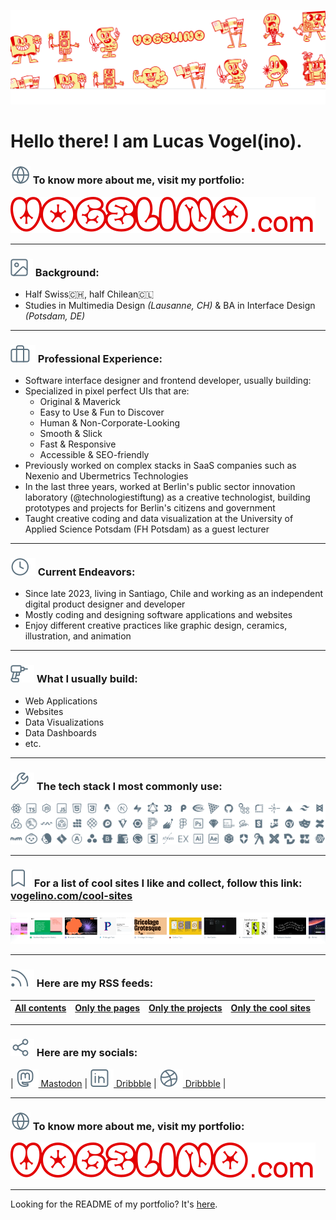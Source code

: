 [![Vogelino's online portfolio](./readme/gh-banner.png)](https://vogelino.com)

# Hello there! I am Lucas Vogel(ino).

### ![🌐](./readme/globe.svg) To know more about me, visit my portfolio:

[![Screenshot of Lucas Vogel's Portfolio Website](./readme/vogelinocom.svg)](https://vogelino.com)

---

### ![🌆](./readme/background.svg) Background:

- Half Swiss🇨🇭, half Chilean🇨🇱
- Studies in Multimedia Design _(Lausanne, CH)_ & BA in Interface Design _(Potsdam, DE)_

---

### ![💼](./readme/work.svg) Professional Experience:

- Software interface designer and frontend developer, usually building:
- Specialized in pixel perfect UIs that are:
  - Original & Maverick
  - Easy to Use & Fun to Discover
  - Human & Non-Corporate-Looking
  - Smooth & Slick
  - Fast & Responsive
  - Accessible & SEO-friendly
- Previously worked on complex stacks in SaaS companies such as Nexenio and Ubermetrics Technologies
- In the last three years, worked at Berlin's public sector innovation laboratory (@technologiestiftung) as a creative technologist, building prototypes and projects for Berlin's citizens and government
- Taught creative coding and data visualization at the University of Applied Science Potsdam (FH Potsdam) as a guest lecturer

---

### ![🕔](./readme/now.svg) Current Endeavors:

- Since late 2023, living in Santiago, Chile and working as an independent digital product designer and developer
- Mostly coding and designing software applications and websites
- Enjoy different creative practices like graphic design, ceramics, illustration, and animation

---

### ![🏗️](./readme/build.svg) What I usually build:

- Web Applications
- Websites
- Data Visualizations
- Data Dashboards
- etc.

---

### ![🔧](./readme/wrench.svg) The tech stack I most commonly use:

![The tech stack I most commonly use](./readme/tech.svg)

---

### ![🔖](./readme/bookmark.svg) For a list of cool sites I like and collect, follow this link: [vogelino.com/cool-sites](https://vogelino.com/cool-sites)

[![Screenshot of Lucas Vogel's Cool Sites List](./readme/cool-sites.png)](https://vogelino.com/cool-sites)

---

### ![🛜](./readme/rss.svg) Here are my RSS feeds:

| [All contents](https://vogelino.com/rss.xml) | [Only the pages](https://vogelino.com/rss-pages-only.xml) | [Only the projects](https://vogelino.com/rss-projects-only.xml) | [Only the cool sites](https://vogelino.com/rss-cool-sites-only.xml) |
| :------------------------------------------- | :-------------------------------------------------------- | :-------------------------------------------------------------- | :------------------------------------------------------------------ |

---

### ![🔗](./readme/socials.svg) Here are my socials:

| [![Mastodon](./readme/mastodon.svg) Mastodon](https://techhub.social/@vogelino) | [![LinkedIn](./readme/linkedin.svg) Dribbble](https://www.linkedin.com/in/vogelino/) | [![Dribbble](./readme/dribbble.svg) Dribbble](https://dribbble.com/vogelino) |

---

### ![🌐](./readme/globe.svg) To know more about me, visit my portfolio:

[![Screenshot of Lucas Vogel's Portfolio Website](./readme/vogelinocom.svg)](https://vogelino.com)

---

Looking for the README of my portfolio? It's [here](https://github.com/vogelino/vogelino/blob/main/REPO-README.md).
